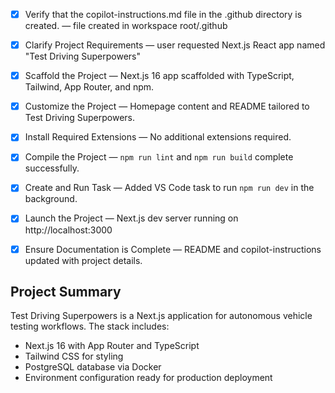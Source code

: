 <!-- Use this file to provide workspace-specific custom instructions to Copilot. For more details, visit https://code.visualstudio.com/docs/copilot/copilot-customization#_use-a-githubcopilotinstructionsmd-file -->
- [x] Verify that the copilot-instructions.md file in the .github directory is created. — file created in workspace root/.github

- [x] Clarify Project Requirements — user requested Next.js React app named "Test Driving Superpowers"
	<!-- Ask for project type, language, and frameworks if not specified. Skip if already provided. -->

- [x] Scaffold the Project — Next.js 16 app scaffolded with TypeScript, Tailwind, App Router, and npm.

- [x] Customize the Project — Homepage content and README tailored to Test Driving Superpowers.

- [x] Install Required Extensions — No additional extensions required.

- [x] Compile the Project — `npm run lint` and `npm run build` complete successfully.

- [x] Create and Run Task — Added VS Code task to run `npm run dev` in the background.

- [x] Launch the Project — Next.js dev server running on http://localhost:3000
- [x] Ensure Documentation is Complete — README and copilot-instructions updated with project details.

## Project Summary

Test Driving Superpowers is a Next.js application for autonomous vehicle testing workflows. The stack includes:
- Next.js 16 with App Router and TypeScript
- Tailwind CSS for styling
- PostgreSQL database via Docker
- Environment configuration ready for production deployment
